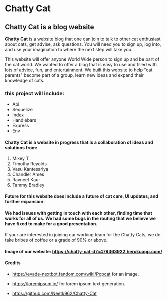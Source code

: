 # Chatty Cat

## Chatty Cat is a blog website

**Chatty Cat** is a website blog  that one can join to talk to other cat enthusiast about cats, get advise, ask questions. You will need you to sign up, log into, and use your imagination to where the next step will take you.

This website will offer anyone World Wide person to sign up and be part of the cat world. We wanted to offer a blog that is easy to use and filled with lots of advice, fun, and entertainment. We built this website to help "cat parents" become part of a group, learn new ideas and expand their knowledge of cats. 

### this project will include:

- Api
- Sequelize
- Index
- Handlebars
- Express
- Env


#### Chatty Cat is a website in progress that is a collaboration of ideas and solutions from:

1. Mikey T
2. Timothy Reyolds
3. Vasu Kantesariya
4. Chandler Ames
5. Ravneet Kaur
6. Tammy Bradley

#### Future for this website does include a future of cat care, UI updates, and further expansion. 
#### We had issues with getting in touch with each other, finding time that works for all of us.  We had some bugs in the routing that we believe we have fixed to make for a good presentation.

If your are interested in joining our working team for the 
Chatty Cats, we do take bribes of coffee or a grade of 90% or above. 

#### Image of our website: https://chatty-cat-d7c479363922.herokuapp.com/

#### Credits
- https://evade-nextbot.fandom.com/wiki/Popcat for an image.
- https://loremipsum.io/ for lorem ipsum text generation.

- https://github.com/Neetk962/Chatty-Cat

